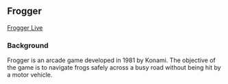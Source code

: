 ## Frogger

[Frogger Live][link]

[link]: https://alissara.github.io/Frogger/

### Background

Frogger is an arcade game developed in 1981 by Konami. The objective of the game is to navigate frogs safely across a busy road without being hit by a motor vehicle.
